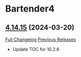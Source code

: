# Bartender4

## [4.14.15](https://github.com/Nevcairiel/Bartender4/tree/4.14.15) (2024-03-20)
[Full Changelog](https://github.com/Nevcairiel/Bartender4/compare/4.14.14...4.14.15) [Previous Releases](https://github.com/Nevcairiel/Bartender4/releases)

- Update TOC for 10.2.6  
